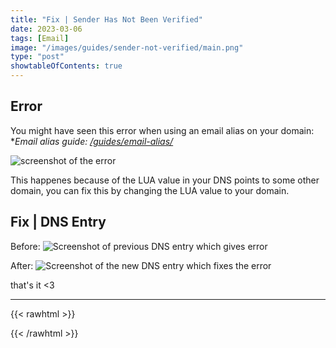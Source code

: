 ```yaml
---
title: "Fix | Sender Has Not Been Verified"
date: 2023-03-06
tags: [Email]
image: "/images/guides/sender-not-verified/main.png"
type: "post"
showtableOfContents: true
---
```


## Error

You might have seen this error when using an email alias on your domain:
**Email alias guide: [/guides/email-alias/](/guides/email-alias/)*

![screenshot of the error](/images/guides/sender-not-verified/2023.png)

This happenes because of the LUA value in your DNS points to some other domain, you can fix this by changing the LUA value to your domain.

## Fix | DNS Entry

Before:
![Screenshot of previous DNS entry which gives error](/images/guides/sender-not-verified/2023-01.png)

After: 
![Screenshot of the new DNS entry which fixes the error](/images/guides/sender-not-verified/2023-02.png)



that's it <3

----

{{< rawhtml >}} 
<script src="https://utteranc.es/client.js"
        repo="mansoorbarri/website"
        issue-term="title"
        theme="preferred-color-scheme"
        crossorigin="anonymous"
        async>
</script>
{{< /rawhtml >}}